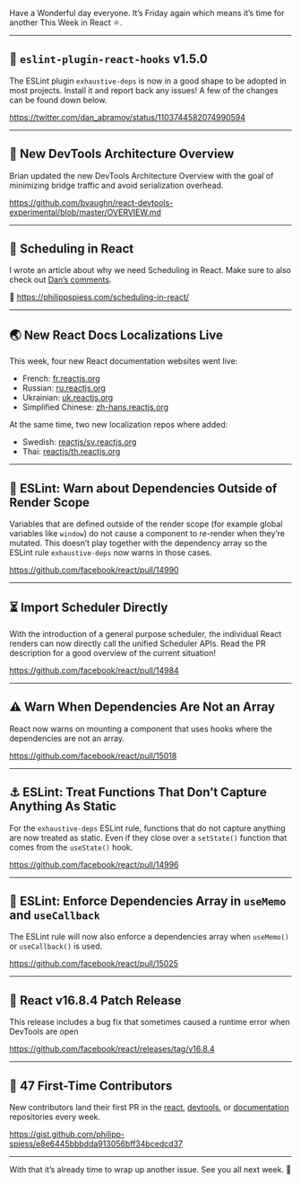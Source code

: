 Have a Wonderful day everyone. It’s Friday again which means it’s time for another This Week in React ⚛️.

---

## 🔎 `eslint-plugin-react-hooks` v1.5.0

The ESLint plugin `exhaustive-deps` is now in a good shape to be adopted in most projects. Install it and report back any issues! A few of the changes can be found down below.

https://twitter.com/dan_abramov/status/1103744582074990594

---

## 🐞 New DevTools Architecture Overview

Brian updated the new DevTools Architecture Overview with the goal of minimizing bridge traffic and avoid serialization overhead.

https://github.com/bvaughn/react-devtools-experimental/blob/master/OVERVIEW.md

---

## 🚀 Scheduling in React

I wrote an article about why we need Scheduling in React. Make sure to also check out [Dan’s comments](https://twitter.com/dan_abramov/status/1103768273064259590).

📝 https://philippspiess.com/scheduling-in-react/

---

## 🌏 New React Docs Localizations Live

This week, four new React documentation websites went live:

- French: [fr.reactjs.org](https://fr.reactjs.org/)
- Russian: [ru.reactjs.org](https://ru.reactjs.org/)
- Ukrainian: [uk.reactjs.org](https://uk.reactjs.org/)
- Simplified Chinese: [zh-hans.reactjs.org](https://zh-hans.reactjs.org/)

At the same time, two new localization repos where added:

- Swedish: [reactjs/sv.reactjs.org](https://github.com/reactjs/sv.reactjs.org)
- Thai: [reactjs/th.reactjs.org](https://github.com/reactjs/th.reactjs.org)

---

## 📌 ESLint: Warn about Dependencies Outside of Render Scope

Variables that are defined outside of the render scope (for example global variables like `window`) do not cause a component to re-render when they’re mutated. This doesn’t play together with the dependency array so the ESLint rule `exhaustive-deps` now warns in those cases.

https://github.com/facebook/react/pull/14990

---

## ⏳ Import Scheduler Directly

With the introduction of a general purpose scheduler, the individual React renders can now directly call the unified Scheduler APIs. Read the PR description for a good overview of the current situation!

https://github.com/facebook/react/pull/14984

---

## ⚠️ Warn When Dependencies Are Not an Array

React now warns on mounting a component that uses hooks where the dependencies are not an array.

https://github.com/facebook/react/pull/15018

---

## ⚓️ ESLint: Treat Functions That Don’t Capture Anything As Static

For the `exhaustive-deps` ESLint rule, functions that do not capture anything are now treated as static. Even if they close over a `setState()` function that comes from the `useState()` hook.

https://github.com/facebook/react/pull/14996

---

## 🎣 ESLint: Enforce Dependencies Array in `useMemo` and `useCallback`

The ESLint rule will now also enforce a dependencies array when `useMemo()` or `useCallback()` is used.

https://github.com/facebook/react/pull/15025

---

## 📌 React v16.8.4 Patch Release

This release includes a bug fix that sometimes caused a runtime error when DevTools are open

https://github.com/facebook/react/releases/tag/v16.8.4

---

## 👏 47 First-Time Contributors

New contributors land their first PR in the [react](https://github.com/facebook/react), [devtools](https://github.com/facebook/react-devtools), or [documentation](https://github.com/reactjs/reactjs.org) repositories every week.

https://gist.github.com/philipp-spiess/e8e6445bbbdda913056bff34bcedcd37

---

With that it’s already time to wrap up another issue. See you all next week. 👋
